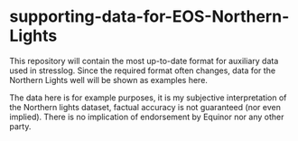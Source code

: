 # supporting-data-for-EOS-Northern-Lights
This repository will contain the most up-to-date format for auxiliary data used in stresslog. Since the required format often changes, data for the Northern Lights well will be shown as examples here.

The data here is for example purposes, it is my subjective interpretation of the Northern lights dataset, factual accuracy is not guaranteed (nor even implied). There is no implication of endorsement by Equinor nor any other party.  

